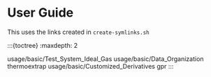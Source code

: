 # User Guide

This uses the links created in `create-symlinks.sh`



:::{toctree}
:maxdepth: 2

usage/basic/Test_System_Ideal_Gas
usage/basic/Data_Organization
thermoextrap
usage/basic/Customized_Derivatives
gpr
:::
